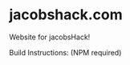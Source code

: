 jacobshack.com
==============

Website for jacobsHack!

Build Instructions: (NPM required)

``` 
```
